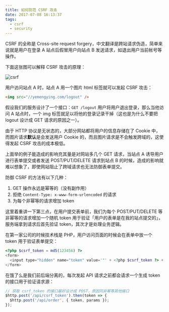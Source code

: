```yaml
---
title: 如何防范 CSRF 攻击
date: 2017-07-08 16:13:37
tags:
  - csrf
  - security
---
```


CSRF 的全称是 Cross-site request forgery，中文翻译是跨站请求伪造，简单来说就是用户在登录 A 站点后假冒用户向站点 B 发送请求，如退出用户当前帐号等操作。

下面这张图可以解释 CSRF 攻击的原理：

![csrf](http://oiw32lugp.qnssl.com/2017-07-08-csrf.png)

用户访问站点 A 时，站点 A 用一个图片 html 标签就可以发起 CSRF 攻击：

```html
<img src="//yemengying.com/logout" />
```

假设我们的服务设计了一个接口：`GET /logout` 用户将用户退出登录，那么当他访问 A 站点时，一个 img 标签就足以将他的登录记录干掉（这也是为什么不要把 logout 设计成 GET 请求的原因之一）。

由于 HTTP 协议是无状态的，大部分网站都将用户的信息存储在了 Cookie 中，而图片请求**默认**是会发送用户 Cookie 的，而且图片请求是不会触发跨域的，这使得发起 CSRF 攻击的成本极低。

上面举的例子能造成的影响充其量是对网站多几个 GET 请求，当站点 A 诱导用户进行表单提交或者发送 POST/PUT/DELETE 请求到站点 B 的时候，造成的影响就难以想象了，即使网站阻止了跨域请求也无法防御表单提交。

防御 CSRF 的方法有以下几种：

1. GET 操作永远是幂等的（没有副作用）
2. 拒绝 `Content-Type: x-www-form-urlencoded` 的请求
3. 为每个非幂等的请求增加 token

这里着重讲一下第三点，在用户提交表单前，我们为每个 POST/PUT/DELETE 等非幂等的请求增加一个随机 token 用于验证「用户的表单是在我的站点提交的」，服务端拿到请求后首先验证 token，其次才是处理业务逻辑。

在第一家公司的时候技术栈是 PHP，用户访问页面的时候会在表单中放一个 token 用于验证表单提交：

```php
<?php $csrf_token = md5(123456) ?>
<form>
  <input type="hidden" name="token" value='"' + <?php $csrf_token ?> + '"'>
</form>
```

在饿了么是我们前后端分离的，每次发起 API 请求之前都会请求一个生成 token 的接口用于验证请求源：

```js
// 获取 csrf_token 的接口最好设计成 POST，原因同非幂等其他接口
$http.post('/api/csrf_token').then(token => {
  $http.post('/api/order', { token, params });
});
```

